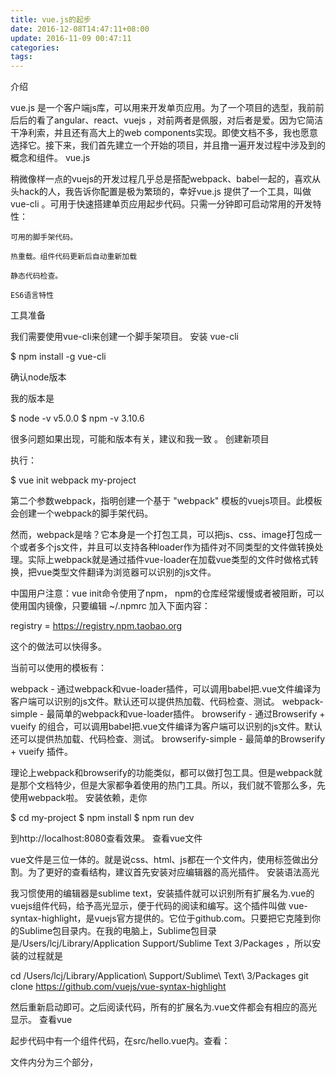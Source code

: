 ```yaml
---
title: vue.js的起步
date: 2016-12-08T14:47:11+08:00
update: 2016-11-09 00:47:11
categories:
tags:
---
```


介绍

vue.js 是一个客户端js库，可以用来开发单页应用。为了一个项目的选型，我前前后后的看了angular、react、vuejs ，对前两者是佩服，对后者是爱。因为它简洁干净利索，并且还有高大上的web components实现。即使文档不多，我也愿意选择它。接下来，我们首先建立一个开始的项目，并且撸一遍开发过程中涉及到的概念和组件。
vue.js

稍微像样一点的vuejs的开发过程几乎总是搭配webpack、babel一起的，喜欢从头hack的人，我告诉你配置是极为繁琐的，幸好vue.js 提供了一个工具，叫做vue-cli 。可用于快速搭建单页应用起步代码。只需一分钟即可启动常用的开发特性：

    可用的脚手架代码。

    热重载。组件代码更新后自动重新加载

    静态代码检查。

    ES6语言特性

工具准备

我们需要使用vue-cli来创建一个脚手架项目。
安装 vue-cli

$ npm install -g vue-cli

确认node版本

我的版本是

$ node -v
v5.0.0
$ npm -v
3.10.6

很多问题如果出现，可能和版本有关，建议和我一致 。
创建新项目

执行：

   $ vue init webpack my-project

第二个参数webpack，指明创建一个基于 "webpack" 模板的vuejs项目。此模板会创建一个webpack的脚手架代码。

然而，webpack是啥？它本身是一个打包工具，可以把js、css、image打包成一个或者多个js文件，并且可以支持各种loader作为插件对不同类型的文件做转换处理。实际上webpack就是通过插件vue-loader在加载vue类型的文件时做格式转换，把vue类型文件翻译为浏览器可以识别的js文件。

中国用户注意：vue init命令使用了npm， npm的仓库经常缓慢或者被阻断，可以使用国内镜像，只要编辑 ~/.npmrc 加入下面内容：

registry = https://registry.npm.taobao.org

这个的做法可以快得多。

当前可以使用的模板有：

webpack - 通过webpack和vue-loader插件，可以调用babel把.vue文件编译为客户端可以识别的js文件。默认还可以提供热加载、代码检查、测试。
webpack-simple - 最简单的webpack和vue-loader插件。
browserify - 通过Browserify + vueify 的组合，可以调用babel把.vue文件编译为客户端可以识别的js文件。默认还可以提供热加载、代码检查、测试。
browserify-simple - 最简单的Browserify + vueify 插件。

理论上webpack和browserify的功能类似，都可以做打包工具。但是webpack就是那个文档特少，但是大家都争着使用的热门工具。所以，我们就不管那么多，先使用webpack啦。
安装依赖，走你

$ cd my-project
$ npm install
$ npm run dev

到http://localhost:8080查看效果。
查看vue文件

vue文件是三位一体的。就是说css、html、js都在一个文件内，使用标签做出分割。为了更好的查看结构，建议首先安装对应编辑器的高光插件。
安装语法高光

我习惯使用的编辑器是sublime text，安装插件就可以识别所有扩展名为.vue的vuejs组件代码，给予高光显示，便于代码的阅读和编写。这个插件叫做 vue-syntax-highlight，是vuejs官方提供的。它位于github.com。只要把它克隆到你的Sublime包目录内。在我的电脑上，Sublime包目录是/Users/lcj/Library/Application Support/Sublime Text 3/Packages ，所以安装的过程就是

cd /Users/lcj/Library/Application\ Support/Sublime\ Text\ 3/Packages
git clone https://github.com/vuejs/vue-syntax-highlight

然后重新启动即可。之后阅读代码，所有的扩展名为.vue文件都会有相应的高光显示。
查看vue

起步代码中有一个组件代码，在src/hello.vue内。查看：

 <template>
    <div class="hello">
      <h1>{{ msg }}</h1>
    </div>
  </template>


  <script>
  export default {
    data () {
      return {
        msg: 'Hello World!'
      }
    }
  }
  </script>


  <style scoped>
  h1 {
    color: #42b983;
  }
  </style>

文件内分为三个部分， <template>标签包围内的是html代码； <script>内包围的是js代码，并且可以使用ES6的语法。 <style>内的则是css代码。使用这个组件的代码在app.vue内。只要首先在脚本内声明标签

import Hello from './components/Hello'
export default {
  components: {
    Hello
  }
}

随后在html内使用标签即可

<hello></hello>

非常大的一个亮点！一个vue文件，内部js、css、html就都齐了，可以作为一个完整的、自包含的组件了。非常有趣的、我个人极为欣赏的web components就在此处了。

vue文件内的语法，当然不是浏览器所可以支持的，浏览器不认识它！魔术在于webpack+vue-loader+babel 。webpack加载vue文件首先调用vue-loader，vue-loader会调用babel转换ES6代码为ES5代码，把css和html作为模块也转换为客户端js代码。这些js代码浏览器就可以识别了。

另外，我们看看热加载。把hello组件的msg值改改。然后保存。浏览器会自动刷新的。这就是热加载了。对于频繁修改调试的程序员，有了热加载，得轻松不少。
安装chrome开发工具

我习惯使用的浏览器是chrome，可以安装vue的开发工具到chrome插件内。在chrome市场内查询vue-developertools 。有了它，可以在chrome console内看到更加友好的vue错误提示。
回归日常

我们所有的编辑修改一旦完成需要更新网站时，最终需要把所有的vue，ES6代码等编译出来到ES5的js文件。现在可以构建这些webpack代码：

npm run build

此命令会把我们已经有的开发成果，编译到dist目录下，就是说编译成前端可以直接使用的html、js、css。

有了它们，我就可以使用一个http 静态服务器，在dist目录内执行：

cd dist
npm install http-server -g
http-server

然后，到http://localhost:8080查看效果。和运行npm run dev看到的一模一样。
更多

vue还有两个插件，对开发者很有价值
加强版 ，访问服务器

npm install vue-resource --save

安装路由

npm install vue-router --save

细节展开

我们走马观花的看了webpack、vue-loader、babel 、vue组件，未来需要一些篇幅去详细说明它们。
关于

作者：刘传君

创建过产品，创过业。不好动，读书机器。可以通过 1000copy#gmail.com 联系到我
出品

http小书 http://www.ituring.com.cn/boo...
Git小书 http://www.ituring.com.cn/boo...

